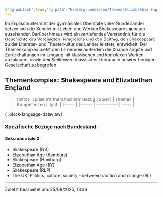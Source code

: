 ```yaml
---
{"dg-publish":true,"dg-path":"Hintergrundwissen/Themen/Elizabethan England.md","permalink":"/hintergrundwissen/themen/elizabethan-england/","tags":["topic"],"noteIcon":"2"}
---
```


 Im Englischunterricht der  gymnasialen Oberstufe vieler Bundesländer setzen sich die Schüler mit Leben und Werken Shakespeares genauer auseinander. Darüber hinaus wird ein vertiefendes Verständnis für die Geschichte des Vereinigten Königreichs und den Beitrag, den Shakespeare zu der Literatur- und Theaterkultur des Landes leistete, entwickelt. Der Themenkomplex bietet den Lernenden außerdem die Chance Ängste und Zurückhaltungen im Umgang mit klassischen und komplexen Werken abzubauen, sowie den Stellenwert klassischer Literatur in unserer heutigen Gesellschaft zu begreifen. 
## Themenkomplex: Shakespeare and Elizabethan England
>[!info]- Spiele mit thematischem Bezug
> | Spiel |  | Themen | Kompetenzen | Jgst. |
> | ----- |  | ------ | ----------- | ----- |
> 
{ .block-language-dataview}
### Spezifische Bezüge nach Bundesland: 
#### Sekundarstufe 2:
- Shakespeare (NS)
- Elizabethan Age (Hamburg)
- Shakespeare (Hamburg)
- Elizabethan Age (BY)
- Shakespeare (RLP)
- The UK: Politics, culture, society – between tradition and change (SL)

---
Zuletzt bearbeitet am: 25/08/2025, 13:36